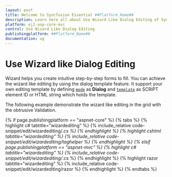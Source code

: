 ```yaml
---
layout: post
title: Welcome to Syncfusion Essential ##Platform_Name##
description: Learn here all about Use Wizard Like Dialog Editing of Syncfusion Essential ##Platform_Name## widgets based on HTML5 and jQuery.
platform: ej2-asp-core-mvc
control: Use Wizard Like Dialog Editing
publishingplatform: ##Platform_Name##
documentation: ug
---
```



# Use Wizard like Dialog Editing

Wizard helps you create intuitive step-by-step forms to fill. You can achieve the wizard like editing by using the dialog template feature. It support your own editing template by defining [`mode`](https://help.syncfusion.com/cr/aspnetcore-js2/Syncfusion.EJ2.Grids.GridEditSettings.html#Syncfusion_EJ2_Grids_GridEditSettings_Mode) as **Dialog** and [`template`](https://help.syncfusion.com/cr/aspnetcore-js2/Syncfusion.EJ2.Grids.GridEditSettings.html#Syncfusion_EJ2_Grids_GridEditSettings_Template) as SCRIPT element ID or HTML string which holds the template.

The following example demonstrate the wizard like editing in the grid with the obtrusive Validation.

{% if page.publishingplatform == "aspnet-core" %}
{% tabs %}
{% highlight c# tabtitle="wizardediting" %}
{% include_relative code-snippet/edit/wizardediting/*.cs %}
{% endhighlight %}
{% highlight cshtml tabtitle="wizardediting" %}
{% include_relative code-snippet/edit/wizardediting/taghelper %}
{% endhighlight %}
{% elsif page.publishingplatform == "aspnet-mvc" %}
{% highlight c# tabtitle="wizardediting" %}
{% include_relative code-snippet/edit/wizardediting/*.cs %}
{% endhighlight %}
{% highlight razor tabtitle="wizardediting" %}
{% include_relative code-snippet/edit/wizardediting/razor %}
{% endhighlight %}
{% endtabs %}



